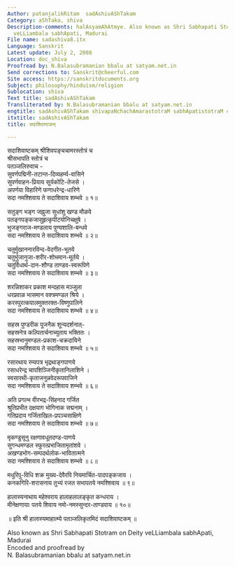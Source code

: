 ```yaml
---
Author: patanjalikRitam  sadAshivAShTakam
Category: aShTaka, shiva
Description-comments: halAsyamAhAtmye. Also known as Shri Sabhapati Stotram on Deity
  veLLiambala sabhApati, Madurai
File name: sadashiva8.itx
Language: Sanskrit
Latest update: July 2, 2008
Location: doc_shiva
Proofread by: N.Balasubramanian bbalu at satyam.net.in
Send corrections to: Sanskrit@cheerful.com
Site access: https://sanskritdocuments.org
Subject: philosophy/hinduism/religion
Sublocation: shiva
Text title: sadAshivAShTakam
Transliterated by: N.Balasubramanian bbalu at satyam.net.in
engtitle: sadAshivAShTakam shivapaNchachAmarastotraM sabhApatistotraM cha
itxtitle: sadAshivAShTakam
title: सदाशिवाष्टकम्

---
```

  
 सदाशिवाष्टकम् श्रीशिवपङ्चचामरस्तोत्रं च   
श्रीसभापति स्तोत्रं च  
पतञ्जलिरुवाच -  
सुवर्णपद्मिनी-तटान्त-दिव्यहर्म्य-वासिने  
सुपर्णवाहन-प्रियाय सूर्यकोटि-तेजसे ।  
अपर्णया विहारिणे फणाधरेन्द्र-धारिणे  
सदा नमश्शिवाय ते सदाशिवाय शम्भवे ॥ १॥  
  
सतुङ्ग भङ्ग जह्नुजा सुधांशु खण्ड मौळये  
पतङ्गपङ्कजासुहृत्कृपीटयोनिचक्षुषे ।  
भुजङ्गराज-मण्डलाय पुण्यशालि-बन्धवे  
सदा नमश्शिवाय ते सदाशिवाय शम्भवे ॥ २॥  
  
चतुर्मुखाननारविन्द-वेदगीत-भूतये  
चतुर्भुजानुजा-शरीर-शोभमान-मूर्तये ।  
चतुर्विधार्थ-दान-शौण्ड ताण्डव-स्वरूपिणे  
सदा नमश्शिवाय ते सदाशिवाय शम्भवे ॥ ३॥  
  
शरन्निशाकर प्रकाश मन्दहास मञ्जुला  
धरप्रवाळ भासमान वक्त्रमण्डल श्रिये ।  
करस्पुरत्कपालमुक्तरक्त-विष्णुपालिने  
सदा नमश्शिवाय ते सदाशिवाय शम्भवे ॥ ४॥  
  
सहस्र पुण्डरीक पूजनैक शून्यदर्शनात्-  
सहस्रनेत्र कल्पितार्चनाच्युताय भक्तितः ।  
सहस्रभानुमण्डल-प्रकाश-चक्रदायिने  
सदा नमश्शिवाय ते सदाशिवाय शम्भवे ॥ ५॥  
  
रसारथाय रम्यपत्र भृद्रथाङ्गपाणये  
रसाधरेन्द्र चापशिञ्जिनीकृतानिलाशिने ।  
स्वसारथी-कृताजनुन्नवेदरूपवाजिने  
सदा नमश्शिवाय ते सदाशिवाय शम्भवे ॥ ६॥  
  
अति प्रगल्भ वीरभद्र-सिंहनाद गर्जित  
श्रुतिप्रभीत दक्षयाग भोगिनाक सद्मनाम् ।  
गतिप्रदाय गर्जिताखिल-प्रपञ्चसाक्षिणे  
सदा नमश्शिवाय ते सदाशिवाय शम्भवे ॥ ७॥  
  
मृकण्डुसूनु रक्षणावधूतदण्ड-पाणये  
सुगन्धमण्डल स्फुरत्प्रभाजितामृतांशवे ।  
अखण्डभोग-सम्पदर्थलोक-भावितात्मने  
सदा नमश्शिवाय ते सदाशिवाय शम्भवे ॥ ८॥  
  
मधुरिपु-विधि शक्र मुख्य-देवैरपि नियमार्चित-पादपङ्कजाय ।  
कनकगिरि-शरासनाय तुभ्यं रजत सभापतये नमश्शिवाय ॥ ९॥  
  
हालास्यनाथाय महेश्वराय हालाहलालङ्कृत कन्धराय ।  
मीनेक्षणायाः पतये शिवाय नमो-नमस्सुन्दर-ताण्डवाय ॥ १०॥  
  
॥ इति श्री हालास्यमाहात्म्ये पतञ्जलिकृतमिदं सदाशिवाष्टकम् ॥  
  
  
Also known as Shri Sabhapati Stotram on Deity veLLiambala sabhApati, Madurai  
Encoded and proofread by  
N. Balasubramanian bbalu at satyam.net.in  
  
